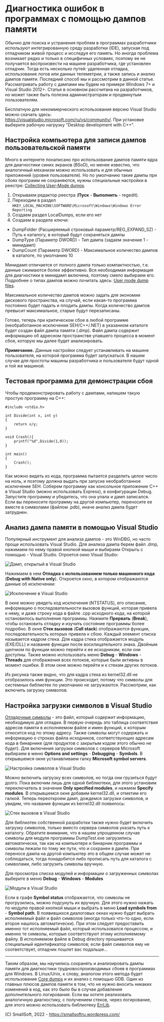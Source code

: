 # Диагностика ошибок в программах с помощью дампов памяти

Обычно для поиска и устранения проблем в программах разработчики используют интегрированную среду разработки (IDE), запуская под отладчиком живой процесс и исследуя его память. Но иногда проблема возникает редко и только в специфичных условиях, поэтому ее не получается воспроизвести на машине разработчика, где установлен отладчик. Тогда есть несколько путей: удаленная отладка, использование логов или данных телеметрии, а также запись и анализ дампов памяти. Последний способ мы и рассмотрим в данной статье. Рассматривать работу с дампами мы будем на примере Windows 7+ и Visual Studio 2012+. Статья в основном рассчитана на разработчиков, но может также быть полезна администраторам и продвинутым пользователям.

Бесплатную для некоммерческого использования версию Visual Studio можно скачать здесь: <https://visualstudio.microsoft.com/ru/vs/community/>. При установке выберите рабочую нагрузку "Desktop development with C++".

## Настройка компьютера для записи дампов пользовательской памяти

Много в интернете понаписано про использование дампов памяти ядра для диагностики синих экранов (BSoD), но менее известно, что аналогичный механизм можно использовать и для обычных приложений (уровня пользователя). Но по умолчанию такие дампы при сбоях программ не сохраняются, нужны специальные настройки в реестре: [Collecting User-Mode dumps](https://docs.microsoft.com/en-us/windows/win32/wer/collecting-user-mode-dumps).

1. Открываем редактор реестра (**Пуск** - **Выполнить** - regedit).
2. Переходим в раздел `HKEY_LOCAL_MACHINE\SOFTWARE\Microsoft\Windows\Windows Error Reporting`
3. Создаем раздел LocalDumps, если его нет
4. Создаем в разделе ключи:

- DumpFolder (Расширяемый строковый параметр/REG_EXPAND_SZ) - Путь к каталогу, в который будут сохраняться дампы
- DumpType (Параметр DWORD) - Тип дампа (задаем значение 1 - минидамп)
- DumpCount (Параметр DWORD) - Максимальное количество дампов в каталоге, по умолчанию 10

Минидамп отличается от полного дампа только компактностью, т.е. данные сжимаются более эффективно. Вся необходимая информация для диагностики в минидамп включена, поэтому смело выбираем его. Подробнее о типах дампов можно почитать здесь: [User mode dump files](https://docs.microsoft.com/en-us/windows-hardware/drivers/debugger/user-mode-dump-files#minidumps).

Максимальное количество дампов можно задать для экономии дискового пространства, на случай, если какая-то программа постоянно будет падать и плодить дампы. Когда количество дампов превысит максимальное, старые будут перезаписаны.

Готово, теперь при критическом сбое в любой программе (необработанное исключение SEH/C++/.NET) в указанном каталоге будет создан файл дампа памяти (.dmp). Файл дампа содержит информацию об адресном пространстве упавшего процесса в момент сбоя, которую мы далее будет анализировать.

**Примечание.** Данные настройки следует устанавливать на машине пользователя, на которой программа будет запускаться. В нашем случае для простоты машины разработчика и пользователя будут одной и той же машиной.

## Тестовая программа для демонстрации сбоя

Чтобы продемонстрировать работу с дампами, напишем такую простую программу на С++:

```
#include <stdio.h>

int Divide(int x, int y)
{
	return x/y;
}

void Crash(){
	printf("%d",Divide(1,0));
}

int main()
{
	Crash();	
}
```

Как можно видеть из кода, программа пытается разделить целое число на ноль, и поэтому должна выдать при запуске необработанное исключение SEH. Соберем программу как консольное приложение С++ в Visual Studio (можно использовать Express), в конфигурации Debug. Запустите программу и убедитесь, что она упала и дамп записался. Если вы переносите программу на другой компьютер, переносите ее вместе в символами (файлом .pdb), иначе анализ дампа будет затруднен.

## Анализ дампа памяти в помощью Visual Studio

Популярный инструмент для анализа дампов - это WinDBG, но часто проще использовать Visual Studio. Для анализа дампа берем файл .dmp, нажимаем по нему правой кнопкой мыши и выбираем Открыть с помощью - Visual Studio. Отроется окно Visual Studio:

![Дамп, открытый в Visual Studio](vs-open-dmp.png)

Нажимаем в нем **Отладка с использованием только машинного кода** (**Debug with Native only**). Откроется окно, в котором отображаются данные об исключении:

![Исключение в Visual Studio](vs-exception.png)

В окне можно увидеть код исключения (NTSTATUS), его описание, информацию о последовательности вызовов функций, которая привела к нему, и даже строку кода в файле .cpp исходного кода, на которой остановилось выполнение программы. Нажмите **Прервать** (**Break**), чтобы остановить отладку и изучить состояние программы более подробно. В окне **Стек вызовов** (**Call stack**) отображаются функции, последовательность которых привела к сбою. Каждый элемент списка называется кадром стека. Для кадра стека отображается модуль (EXE/DLL) и название функции после восклицательного знака. Двойным щелчком по функции можно перейти к ее исходникам, если они доступны. Также можно использовать меню **Debug** - **Windows** - **Threads** для отображения всех потоков, которые были активны в момент ошибки. В этом окне можно перейти и к стекам других потоков.

Из рисунка также видно, что для кадра стека из kernel32.dll не отобразилось имя функции. Это происходит, потому что символы для системных библиотек по умолчанию не загружаются. Рассмотрим, как включить загрузку символов.

## Настройка загрузки символов в Visual Studio

[Отладочные символы](https://docs.microsoft.com/en-us/windows/win32/dxtecharts/debugging-with-symbols) - это файл, который содержит информацию, необходимую для отладки. В первую очередь это таблица соответствия адресов памяти в исполняемом файле и имен функций, к которым относится код по этому адресу. Также символы могут содержать и информацию о строках файла исходников, соответствующих адресам кода в бинарнике (для продуктов с закрытым кодом этого обычно не будет). Для включения загрузки символов с серверов Microsoft выбираем в меню **Options and settings** - **Debugging** - **Symbols**. В открывшемся окне устанавливаем галку **Microsoft symbol servers**.

![Настройка символов в Visual Studio](vs-symbols.png)

Можно включить загрузку всех символов, но тогда они грузиться будут долго. Пока включим лишь для одной библиотеки, для этого установим переключатель в значение **Only specified modules**, и нажмем **Specify modules**. В открывшемся окне добавим kernel32.dll, и отметим его галкой. Теперь переоткроем дамп, дождемся загрузки символов, и увидим, что название функции из kernel32.dll появилось:

![Стек вызовов в Visual Studio](vs-stack-symbols.png)

Для библиотек собственной разработки также нужно будет включить загрузку символов, только вместо сервера символов указать путь к каталогу. Обратите внимание, что в нашем упрощенном случае символы для модуля программы DumpTest.exe загрузились автоматически, так как на компьютере и бинарник программы и символы лежали по тому же пути, что и сохранен в дампе. При переносе дампа на другой компьютер это в общем случае может не соблюдаться, тогда понадобится либо прописать путь для каталога с символами, либо загрузить символы вручную.

Для просмотра списка модулей и информации о загруженных символах выберите в меню **Debug** - **Windows** - **Modules**

![Модули в Visual Studio](vs-modules.png)

Если в графе **Symbol status** отображается, что символы не прогрузились, можно подсунуть их вручную. Для этого нужно нажать по модулю правой кнопкой мыши и выбрать в меню **Load symbols from** - **Symbol path**. В появившихся диалоговых окнах нужно будет выбрать исполняемый файл и файл символов (иногда только что-то одно, если второе нашлось автоматически). При этом следует предоставить именно тот исполняемый файл, который использовался процессом, и именно те символы, которые соответствуют этому исполняемому файлу. В исполняемом файле в Debug directory прошивается специальный идентификатор символов; если файл символов ему не соответствует, отладчик пошлет вас подальше...

---

Таким образом, мы научились сохранять и анализировать дампы памяти для диагностики трудновоспроизводимых сбоев в программах для Windows. В Linux/Unix, к слову, аналогом этого метода будет использование [Core dumps](https://rtfm.co.ua/linux-sozdanie-coredump-pamyati-processa-debian-i-systemd-coredump/) и их анализ с помощью GDB. Один из главных плюсов дампов памяти в том, что не нужно вносить никаких изменений в код, как это было бы в случае добавления дополнительного логирования. Если вы хотите реализовать аналогичную диагностику, с получением стеков, через логирование, для этого можно использовать библиотеку [ErrLib](https://github.com/MSDN-WhiteKnight/ErrLib).

(C) SmallSoft, 2022 - https://smallsoftru.wordpress.com/
